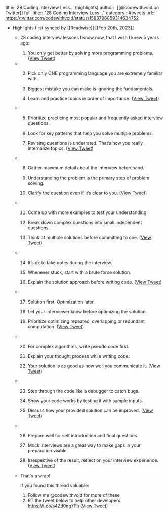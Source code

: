title:: 28 Coding Interview Less... (highlights)
author:: [[@codewithvoid on Twitter]]
full-title:: "28 Coding Interview Less..."
category:: #tweets
url:: https://twitter.com/codewithvoid/status/1583796859314634752

- Highlights first synced by [[Readwise]] [[Feb 20th, 2023]]
	- 28 coding interview lessons I know now, that I wish I knew 5 years ago:
	  
	  1. You only get better by solving more programming problems. ([View Tweet](https://twitter.com/codewithvoid/status/1583796859314634752))
	- 2. Pick only ONE programming language you are extremely familiar with.
	  
	  3. Biggest mistake you can make is ignoring the fundamentals.
	  
	  4. Learn and practice topics in order of importance. ([View Tweet](https://twitter.com/codewithvoid/status/1583796867196157952))
	- 5. Prioritize practicing most popular and frequently asked interview questions.
	  
	  6. Look for key patterns that help you solve multiple problems.
	  
	  7. Revising questions is underrated. That’s how you really internalize topics. ([View Tweet](https://twitter.com/codewithvoid/status/1583796869859508224))
	- 8. Gather maximum detail about the interview beforehand.
	  
	  9. Understanding the problem is the primary step of problem solving.
	  
	  10. Clarify the question even if it’s clear to you. ([View Tweet](https://twitter.com/codewithvoid/status/1583796872464207872))
	- 11. Come up with more examples to test your understanding.
	  
	  12. Break down complex questions into small independent questions.
	  
	  13. Think of multiple solutions before committing to one. ([View Tweet](https://twitter.com/codewithvoid/status/1583796880487567361))
	- 14. It’s ok to take notes during the interview.
	  
	  15. Whenever stuck, start with a brute force solution.
	  
	  16. Explain the solution approach before writing code. ([View Tweet](https://twitter.com/codewithvoid/status/1583796882975125505))
	- 17. Solution first. Optimization later.
	  
	  18. Let your interviewer know before optimizing the solution.
	  
	  19. Prioritize optimizing repeated, overlapping or redundant computation. ([View Tweet](https://twitter.com/codewithvoid/status/1583796890096705537))
	- 20. For complex algorithms, write pseudo code first.
	  
	  21. Explain your thought process while writing code.
	  
	  22. Your solution is as good as how well you communicate it. ([View Tweet](https://twitter.com/codewithvoid/status/1583796892953034752))
	- 23. Step through the code like a debugger to catch bugs.
	  
	  24. Show your code works by testing it with sample inputs.
	  
	  25. Discuss how your provided solution can be improved. ([View Tweet](https://twitter.com/codewithvoid/status/1583796900687323136))
	- 26. Prepare well for self introduction and final questions.
	  
	  27. Mock interviews are a great way to make gaps in your preparation visible.
	  
	  28. Irrespective of the result, reflect on your interview experience. ([View Tweet](https://twitter.com/codewithvoid/status/1583796903015501824))
	- That's a wrap!
	  
	  If you found this thread valuable:
	  
	  1. Follow me @codewithvoid for more of these
	  2. RT the tweet below to help other developers https://t.co/s4Zd0ng7Ph ([View Tweet](https://twitter.com/codewithvoid/status/1583796909000499206))